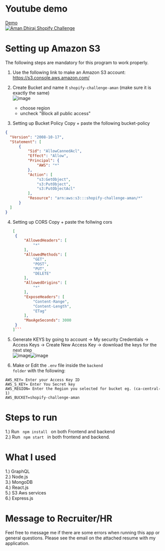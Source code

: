 # Youtube demo
[Demo](http://www.youtube.com/watch?v=0XF7XeBwqzo) <br>
[![Aman Dhiraj Shopify Challenge](http://img.youtube.com/vi/0XF7XeBwqzo/0.jpg)](http://www.youtube.com/watch?v=0XF7XeBwqzo "Shopify Challenge")

# Setting up Amazon S3
The following steps are mandatory for this program to work properly. 
1. Use the following link to make an Amazon S3 account: https://s3.console.aws.amazon.com/<br>
2. Create Bucket and name it <code>shopify-challenge-aman</code> (make sure it is exactly the same)<br>
![image](https://user-images.githubusercontent.com/40723562/116836351-36554700-ab94-11eb-92a3-13e73c027c05.png)<br>
    - choose region<br>
    - uncheck "Block all public access"<br>

3. Setting up Bucket Policy
  Copy + paste the following bucket-policy
  ```json
  {
    "Version": "2008-10-17",
    "Statement": [
        {
            "Sid": "AllowCannedAcl",
            "Effect": "Allow",
            "Principal": {
                "AWS": "*"
            },
            "Action": [
                "s3:GetObject",
                "s3:PutObject",
                "s3:PutObjectAcl"
            ],
            "Resource": "arn:aws:s3:::shopify-challenge-aman/*"
        }
    ]
}
```


4. Setting up CORS 
   Copy + paste the follwing cors
   ```json
   [
    {
        "AllowedHeaders": [
            "*"
        ],
        "AllowedMethods": [
            "GET",
            "POST",
            "PUT",
            "DELETE"
        ],
        "AllowedOrigins": [
            "*"
        ],
        "ExposeHeaders": [
            "Content-Range",
            "Content-Length",
            "ETag"
        ],
        "MaxAgeSeconds": 3000
    }
   ]```
6. Generate KEYS by going to account -> My security Credentials -> Access Keys -> Create New Access Key -> download the keys for the next step<br>
![image](https://user-images.githubusercontent.com/40723562/116836763-d2338280-ab95-11eb-950b-4ca9ef7d367f.png)![image](https://user-images.githubusercontent.com/40723562/116836815-f727f580-ab95-11eb-8910-7dd90065cb82.png)


7. Make or Edit the <code>.env</code> file inside the <code>backend folder</code> with the following:
```
AWS_KEY= Enter your Access Key ID
AWS_S_KEY= Enter You Secret key
AWS_REGION= Enter the Region you selected for bucket eg. (ca-central-1)
AWS_BUCKET=shopify-challenge-aman
```

# Steps to run
1.) Run <code> npm install </code> on both Frontend and backend<br>
2.) Run <code> npm start </code> in both frontend and backend.<br>

# What I used
1.) GraphQL<br>
2.) Node.js<br>
3.) MongoDB<br>
4.) React.js<br>
5.) S3 Aws services<br>
6.) Express.js<br>

# Message to Recruiter/HR
Feel free to message me if there are some errors when running this app or general questions. Please see the email on the attached resume with my application.

